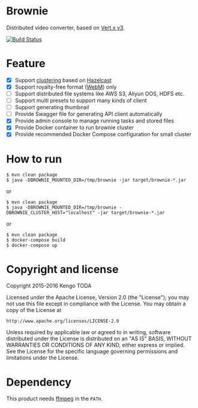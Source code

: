 # Brownie

Distributed video converter, based on [Vert.x v3](http://vertx.io/).

[![Build Status](https://secure.travis-ci.org/KengoTODA/brownie.png)](http://travis-ci.org/KengoTODA/brownie)

# Feature

- [x] Support [clustering](http://vertx.io/docs/#clustering) based on [Hazelcast](http://hazelcast.com/)
- [x] Support royalty-free format ([WebM](http://www.webmproject.org/)) only
- [ ] Support distributed file systems like AWS S3, Aliyun OOS, HDFS etc.
- [ ] Support multi presets to support many kinds of client
- [ ] Support generating thumbnail
- [ ] Provide Swagger file for generating API client automatically
- [x] Provide admin console to manage running tasks and stored files
- [x] Provide Docker container to run brownie cluster
- [x] Provide recommended Docker Compose configuration for small cluster

# How to run

```
$ mvn clean package
$ java -DBROWNIE_MOUNTED_DIR=/tmp/brownie -jar target/brownie-*.jar
```
or
```
$ mvn clean package
$ java -DBROWNIE_MOUNTED_DIR=/tmp/brownie -DBROWNIE_CLUSTER_HOST="localhost" -jar target/brownie-*.jar
```
or
```
$ mvn clean package
$ docker-compose build
$ docker-compose up
```


# Copyright and license

Copyright 2015-2016 Kengo TODA

Licensed under the Apache License, Version 2.0 (the "License");
you may not use this file except in compliance with the License.
You may obtain a copy of the License at

    http://www.apache.org/licenses/LICENSE-2.0

Unless required by applicable law or agreed to in writing, software
distributed under the License is distributed on an "AS IS" BASIS,
WITHOUT WARRANTIES OR CONDITIONS OF ANY KIND, either express or implied.
See the License for the specific language governing permissions and
limitations under the License.

# Dependency

This product needs [ffmpeg](https://www.ffmpeg.org/) in the `PATH`.

